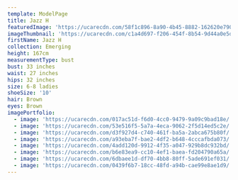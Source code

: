 ```yaml
---
template: ModelPage
title: Jazz H
featuredImage: 'https://ucarecdn.com/58f1c896-8a90-4b45-8882-162620e79000/'
imageThumbnail: 'https://ucarecdn.com/c1a4d697-f206-454f-8b54-9d44a0e5d6d3/'
firstName: Jazz H
collection: Emerging
height: 167cm
measurementType: bust
bust: 33 inches
waist: 27 inches
hips: 32 inches
size: 6-8 ladies
shoeSize: '10'
hair: Brown
eyes: Brown
imagePortfolio:
  - image: 'https://ucarecdn.com/017ac51d-f6d0-4cc0-9479-9a09c9bad18e/'
  - image: 'https://ucarecdn.com/53e516f5-5a7a-4eca-9062-2f5d14ed5c2e/'
  - image: 'https://ucarecdn.com/d3f927d4-c740-461f-ba5a-2abca675b80f/'
  - image: 'https://ucarecdn.com/a93eba7f-bae2-4df2-b648-4cccafbda073/'
  - image: 'https://ucarecdn.com/4add120d-9912-4f35-a047-929b8dc932bd/'
  - image: 'https://ucarecdn.com/b6e83ea9-cc10-4ef1-baea-fd204790a65a/'
  - image: 'https://ucarecdn.com/6dbaee1d-df70-4bb8-80ff-5ade691ef031/'
  - image: 'https://ucarecdn.com/0439f6b7-18cc-48fd-a94b-cae99e8ae1d9/'
---
```



